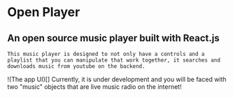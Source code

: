# Open Player
## An open source music player built with React.js
    This music player is designed to not only have a controls and a playlist that you can manipulate that work together, it searches and downloads music from youtube on the backend.
!(The app UI)[]
    Currently, it is under development and you will be faced with two "music" objects that are live music radio on the internet!